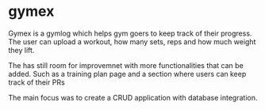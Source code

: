 # gymex
Gymex is a gymlog which helps gym goers to keep track of their progress. The user can upload a workout, how many sets, reps and how much weight they lift. 

The has still room for improvemnet with more functionalities that can be added. Such as a training plan page and a section where users can keep track of their PRs

The main focus was to create a CRUD application with database integration.
